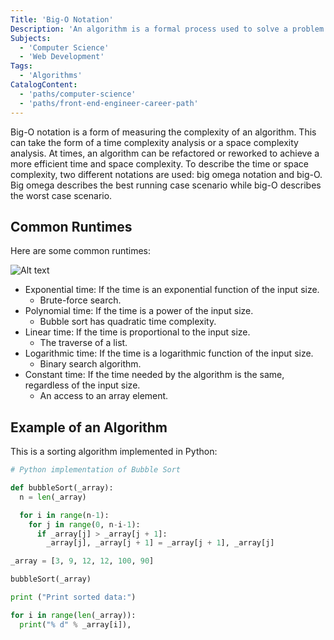```yaml
---
Title: 'Big-O Notation'
Description: 'An algorithm is a formal process used to solve a problem. To compare two algorithms, it is necessary to develop tools to evaluate algorithmic efficiency. This comparison is very important since while many algorithms might function in the same way, they may also consume a differing amount of resources. It is often best practice to limit the footprint of the algorithms that are developed and to do that, Big-O notation is to be used. '
Subjects:
  - 'Computer Science'
  - 'Web Development'
Tags:
  - 'Algorithms'
CatalogContent:
  - 'paths/computer-science'
  - 'paths/front-end-engineer-career-path'
---
```


Big-O notation is a form of measuring the complexity of an algorithm. This can take the form of a time complexity analysis or a space complexity analysis. At times, an algorithm can be refactored or reworked to achieve a more efficient time and space complexity. To describe the time or space complexity, two different notations are used: big omega notation and big-O. Big omega describes the best running case scenario while big-O describes the worst case scenario. 

## Common Runtimes

Here are some common runtimes:

<img title="a title" alt="Alt text" src="https://raw.githubusercontent.com/Codecademy/docs/main/media/Big-O_Graph.png">

- Exponential time: If the time is an exponential function of the input size.
  - Brute-force search.
- Polynomial time: If the time is a power of the input size.
  - Bubble sort has quadratic time complexity.
- Linear time: If the time is proportional to the input size.
  - The traverse of a list.
- Logarithmic time: If the time is a logarithmic function of the input size.
  - Binary search algorithm.
- Constant time: If the time needed by the algorithm is the same, regardless of the input size.
  - An access to an array element.

## Example of an Algorithm

This is a sorting algorithm implemented in Python:

```py
# Python implementation of Bubble Sort

def bubbleSort(_array):
  n = len(_array)

  for i in range(n-1):
    for j in range(0, n-i-1):
      if _array[j] > _array[j + 1]:
        _array[j], _array[j + 1] = _array[j + 1], _array[j]

_array = [3, 9, 12, 12, 100, 90]

bubbleSort(_array)

print ("Print sorted data:")

for i in range(len(_array)):
  print("% d" % _array[i]),
```

